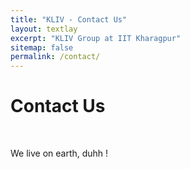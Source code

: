 ```yaml
---
title: "KLIV - Contact Us"
layout: textlay
excerpt: "KLIV Group at IIT Kharagpur"
sitemap: false
permalink: /contact/
---
```


# Contact Us

<br>

We live on earth, duhh !

<br> <br>